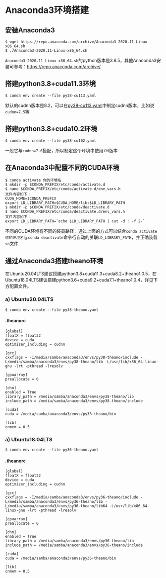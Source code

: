 # Anaconda3环境搭建

## 安装Anaconda3

```
$ wget https://repo.anaconda.com/archive/Anaconda3-2020.11-Linux-x86_64.sh
$ ./Anaconda3-2020.11-Linux-x86_64.sh
```

`Anaconda3-2020.11-Linux-x86_64.sh`的python版本是3.8.5，其他Anaconda3安装可参考：https://repo.anaconda.com/archive/

## 搭建python3.8+cuda11.3环境

```
$ conda env create --file py38-cu113.yaml
```

默认的cudnn版本是8.2，可以在[py38-cu113.yaml](https://github.com/SNSerHello/MyNotes/blob/main/anaconda3/py38-cu113.yaml)中制定cudnn版本，比如说`cudnn=7.5`等

## 搭建python3.8+cuda10.2环境

```
$ conda env create --file py38-cu102.yaml
```

一般它与`cudnn=7.6`搭配，所以制定这个环境中使用7.6版本

## 在Anaconda3中配置不同的CUDA环境

```
$ conda activate 你的环境名
$ mkdir -p $CONDA_PREFIX/etc/conda/activate.d
$ nano $CONDA_PREFIX/etc/conda/activate.d/env_vars.h
文件内容如下：
CUDA_HOME=$CONDA_PREFIX
export LD_LIBRARY_PATH=$CUDA_HOME/lib:$LD_LIBRARY_PATH
$ mkdir -p $CONDA_PREFIX/etc/conda/deactivate.d
$ nano $CONDA_PREFIX/etc/conda/deactivate.d/env_vars.h
文件内容如下：
export LD_LIBRARY_PATH=`echo $LD_LIBRARY_PATH | cut -d : -f 2-`
```

不同的CUDA环境有不同的装载路径，通过上面的方式可以结合`conda activate 你的环境名`与`conda deactivate`命令行自动的关联`LD_LIBRARY_PATH`，并正确装载`so`文件

## 通过Anaconda3搭建theano环境

在Ubuntu20.04LTS建议搭建python3.8+cuda11.3+cuda8.2+theano1.0.5，在Ubuntu18.04LTS建议搭建python3.6+cuda9.2+cuda7.1+theano1.0.4，详见下方配置文件。

### a) Ubuntu20.04LTS

```
$ conda env create --file py38-theano.yaml
```

#### .theanorc

```
[global]
floatX = float32
device = cuda
optimizer_including = cudnn

[gcc]
cxxflags = -I/media/samba/anaconda3/envs/py38-theano/include -L/media/samba/anaconda3/envs/py38-theano/lib -L/usr/lib/x86_64-linux-gnu -lrt -pthread -lresolv

[gpuarray]
preallocate = 0

[dnn]
enabled = True
library_path = /media/samba/anaconda3/envs/py38-theano/lib
include_path = /media/samba/anaconda3/envs/py38-theano/include

[cuda]
cuda = /media/samba/anaconda3/envs/py38-theano/bin

[lib]
cnmem = 0.5
```

### a) Ubuntu18.04LTS

```
$ conda env create --file py36-theano.yaml
```

#### .theanorc

```
[global]
floatX = float32
device = cuda
optimizer_including = cudnn

[gcc]
cxxflags = -I/media/samba/anaconda3/envs/py36-theano/include -L/media/samba/anaconda3/envs/py36-theano/lib -L/media/samba/anaconda3/envs/py36-theano/lib64 -L/usr/lib/x86_64-linux-gnu -lrt -pthread -lresolv

[gpuarray]
preallocate = 0

[dnn]
enabled = True
library_path = /media/samba/anaconda3/envs/py36-theano/lib
include_path = /media/samba/anaconda3/envs/py36-theano/include

[cuda]
cuda = /media/samba/anaconda3/envs/py36-theano/bin

[lib]
cnmem = 0.5
```

